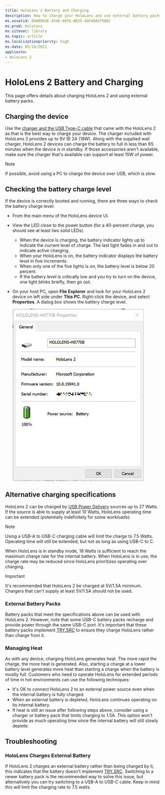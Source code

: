 ```yaml
---
title: HoloLens 2 Battery and Charging
description: How to charge your HoloLens and use external battery packs.
ms.assetid: E0AB903E-454E-46F6-AB25-4DFA0A475B0C
ms.prod: hololens
ms.sitesec: library
ms.topic: article
ms.localizationpriority: high
ms.date: 05/14/2021
appliesto:
- HoloLens 2
---
```


# HoloLens 2 Battery and Charging

This page offers details about charging HoloLens 2 and using external battery packs.

## Charging the device

Use the [charger and the USB Type-C cable](https://www.microsoft.com/en-us/p/microsoft-hololens-2-usb-c-charger-cable/8vj21f2z8pk5?rtc=1) that came with the HoloLens 2 as that is the best way to charge your device. The charger included with HoloLens 2 provides up to 9V @ 2A (18W). Along with the supplied wall charger, HoloLens 2 devices can charge the battery to full in less than 65 minutes when the device is in standby. If those accessories aren't available, make sure the charger that's available can support at least 15W of power.

> [!NOTE]
> If possible, avoid using a PC to charge the device over USB, which is slow.

## Checking the battery charge level
If the device is correctly booted and running, there are three ways to check the battery charge level:

- From the main menu of the HoloLens device UI.
- View the LED close to the power button (for a 40-percent charge, you should see at least two solid LEDs).
    - When the device is charging, the battery indicator lights up to indicate the current level of charge.  The last light fades in and out to indicate active charging.
    - When your HoloLens is on, the battery indicator displays the battery level in five increments.
    - When only one of the five lights is on, the battery level is below 20 percent.
    - If the battery level is critically low and you try to turn on the device, one light blinks briefly, then go out.
- On your host PC, open **File Explorer** and look for your HoloLens 2 device on left side under **This PC**. Right-click the device, and select **Properties**. A dialog box shows the battery charge level.

   ![A HoloLens 2 properties screen shows battery change level.](images/ResetRecovery2.png)

## Alternative charging specifications

HoloLens 2 can be charged by [USB Power Delivery](https://www.usb.org/usb-charger-pd) sources up to 27 Watts. If the source is able to supply at least 10 Watts, HoloLens operating time can be extended (potentially indefinitely for some workloads). 

> [!NOTE]
> Using a USB-A to USB-C charging cable will limit the charge to 7.5 Watts. Operating time will still be extended, but not as long as using USB-C to C.

When HoloLens is in standby mode, 18 Watts is sufficient to reach the maximum charge rate for the internal battery. When HoloLens is in use, the charge rate may be reduced since HoloLens prioritizes operating over charging.

> [!IMPORTANT]
> It's recommended that HoloLens 2 be charged at 5V/1.5A minimum. Chargers that can't supply at least 5V/1.5A should not be used. 

### External Battery Packs

Battery packs that meet the specifications above can be used with HoloLens 2. However, note that some USB-C battery packs recharge and provide power through the same USB-C port. It's important that these battery packs implement [TRY.SRC](https://usb.org/document-library/usb-type-cr-cable-and-connector-specification-revision-20) to ensure they charge HoloLens rather than charge from it. 

### Managing Heat

As with any device, charging HoloLens generates heat. The more rapid the charge, the more heat is generated. Also, starting a charge at a lower battery level generates more heat than starting a charge when the battery is mostly full. Customers who need to operate HoloLens for extended periods of time in hot environments can use the following techniques:

- It's OK to connect HoloLens 2 to an external power source even when the internal battery is fully charged.
- When an external battery is depleted, HoloLens continues operating on its internal battery.    
- If heat is still an issue after following steps above, consider using a charger or battery pack that limits charging to 1.5A. This option won't provide as much operating time since the internal battery will still slowly deplete.

## Troubleshooting


### HoloLens Charges External Battery
If HoloLens 2 charges an external battery rather than being charged by it, this indicates that the battery doesn't implement [TRY.SRC](https://usb.org/document-library/usb-type-cr-cable-and-connector-specification-revision-20). Switching to a newer battery pack is the recommended way to solve this issue, but alternatively you can try switching to a USB-A to USB-C cable. Keep in mind this will limit the charging rate to 7.5 watts.
